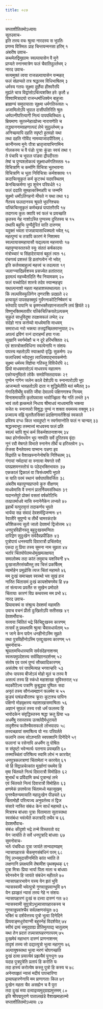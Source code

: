 ```yaml
---
title: ०८७

---
```

सप्ताशीतितमोऽध्यायः  
सूतउवाच-  
इति तस्य वचः श्रुत्वा नारदस्य स भूपतिः  
प्रणम्य विस्मितः प्राह चिन्तयन्मनसा हरिम् १  
अंबरीष उवाच-  
कथमेतद्विमुह्यामः स्वल्पायासेन वै मुने  
प्राप्यते स्नानमात्रेण फलं चैवातिदुर्ल्लभम् २  
नारद उवाच-  
सत्यमुक्तं त्वया राजन्नल्पायासेन यन्महत्  
फलं संप्राप्यते तत्र श्रद्धत्स्व विधिभाषितम् ३  
धर्मस्य गतयः सूक्ष्मा दुर्ज्ञेया हीश्वरैरपि  
मुह्यंते चात्र विद्वांसोऽचिंत्यशक्ति हरेः कृतौ ४  
विश्वामित्रादयो राजन्धर्माधिक्येन बाहुजाः  
ब्राह्मण्यं समुपायाताः सूक्ष्मा धर्मगतिस्त्वतः ५  
अजामिलोऽपि भूपाल दासीपतिरिति श्रुतः  
धर्मपत्नीपरित्यागी नित्यं पापपथिस्थितः ६  
म्रियमाणः सुतस्नेहात्प्रोच्य नारायणेति च  
तद्ध्याननामग्रहणात्पदं लेभे सुदुर्ल्लभम् ७  
अनिच्छयापि दहति स्पृष्टो हुतवहो यथा  
तथा दहति गोविंद नामव्याजादपीरितम् ८  
कानीनस्य मुनेः पौत्रा भ्रातृजायाभिगामिनः  
गोलकस्य च वै पंडोः पुत्राः कुंडाः स्वयं तथा ९  
ते पंचापि च भूपाल पांडवा द्रौपदीरताः  
तेषां च पुण्यश्लोकत्वं सूक्ष्माधर्मगतिस्ततः १०  
विचित्राणि च कर्माणि विचित्रा भूतभावनाः  
विचित्राणि च भूता निविचित्राः कर्मशक्तयः ११  
कदाचित्सुकृतं कर्म कूटस्थं यदवस्थितम्  
केनचित्कर्मणा भूप शुभेन परिवर्धते १२  
फलं ददाति सुमहत्कस्मिन्नपि च जन्मनि  
सूक्ष्मो धर्मोऽतिगहनो मीयते न यथा तथा १३  
नैतस्य फलदानस्य श्रूयते भूपनिश्चयः  
यत्किंचित्सुकृतं कर्मच्छन्नं पापांतरैरपि १४  
तदागत्य कुतः क्वापि स्वं फलं च प्रयच्छति  
कृतस्य नेह नाशोऽस्ति पुण्यस्य दुरितस्य च १५  
तथापि बहुभिः पुण्यैर्दुरितं याति दारुणम्  
यदुक्तं भवता राजन्नायासाधिक्यतो भवेत् १६  
महत्पुण्यं च तत्रापि कारणं मे निशामय  
स्वल्पायासमहायासौ यद्यल्पत्व महत्त्वयोः १७  
महापुण्यास्ततस्ते स्युः संततं कर्षकादयः  
मंत्रोच्चारं च सिंहादेरायासं बहुलं त्वतः १८  
पंचगव्यं प्रशस्तं हि व्रतांगत्वेन नो भवेत्  
इति कर्तव्यबाहुल्यं महत्त्वं च तदल्पता १९  
जलाग्न्यादिप्रवेशस्य प्रसज्येत व्रतांतरात्  
इदमल्पं महच्चैतदिति नैव नियामकम् २०  
फलं यच्चोदितं शास्त्रे तदेव स्यान्महन्नृप  
यथाल्पनाशो महता महन्नाशस्तथाल्पतः २१  
किं त्वल्पविस्फुलिंगेन तृणराशिः प्रदह्यते २२  
हत्यायुतं पापसहस्रमुग्रं गुर्वंगनाकोटिनिषेवणं च  
स्तेयादि पापानि च कृष्णभक्तैरज्ञानजातानि लयं ह्रियंते २३  
विष्णुभक्तिमतावीर यत्किंचित्क्रियतेऽल्पकम्  
सुकृतं साधुविदुषा तदक्षयफलं लभेत् २४  
संदेहो नात्र कर्त्तव्यो माधवेमासि माधवम्  
समाराध्य नरो भक्त्या तत्तद्वांच्छितमाप्नुयात् २५  
अपत्यं द्रविणं रत्नं दाराहर्म्यं हया गजाः  
सुखानि स्वर्गमोक्षौ च न दूरे हरिभक्तितः २६  
एवं शास्त्रोक्तविधिना स्वल्पेनापि न संशयः  
पापस्य महतोऽपि स्यात्क्षयो वृद्धिः सुकर्मणः २७  
फलाधिक्यं भवेद्भूप त्वाधिक्याद्भावकर्मणोः  
सूक्ष्मा धर्मस्य विज्ञेया गतिस्तु विविधैरपि २८  
प्रियो माधवमासोऽयं माधवस्य महात्मनः  
एकोप्यनुष्ठितो लोकैः समग्रेप्सितदायकः २९  
पुण्येन गांगेन जलेन काले देशेऽपि यः स्नानपरोऽपि भूप  
आजन्मतो भावहतोऽपि दाता न शुद्धिमेतीति मतं ममैतत् ३०  
गंगादितीर्थेषु वसंति जीवा देवालये पक्षिगणाश्च नित्यम्  
विनाशमायांति कृतोपवासा भावोज्झिता नैव गतिं लभंते ३१  
भावं ततो हृत्कमले निधाय श्रीमाधवं माधवमासि भक्त्या  
यजेत यः स्नानपरो विशुद्धः पुण्यं न शक्ता वयमस्य वक्तुम् ३२  
प्रज्वाल्य वह्निं घृततैलसिक्तं प्रदक्षिणावर्तशिखं स्वकाले  
प्रविश्य दग्धः किल भावदुष्टो न स्वर्गमाप्नोति फलं न चान्यत् ३३  
श्रद्धत्स्वभूप तस्मात्त्वं माधवस्य फलं प्रति  
स्वल्पं चापि शुभं कर्म विकर्मशतनाशनम् ३४  
यथा हरेर्नामभयेन भूप नश्यंति सर्वे दुरितस्य वृंदाः  
नूनं रवौ मेषगते विभाते स्नानेन तीर्थे च हरिस्तवेन ३५  
तेजसा वैनतेयस्य पाप्मानः पन्नगा इव  
विद्रवंति च वैशाखस्नानेनोषसि निश्चितम् ३६  
गंगायां नर्मदायां वा स्नात्वा मेषगते रवौ  
पापप्रशमनस्तोत्रं यः पठेद्भक्तिभावतः ३७  
एककालं द्विकालं वा त्रिसंध्यमपि भूपते  
स याति परमं स्थानं सर्वपापविवर्जितः ३८  
अंबरीष महत्पुण्यप्राप्तये कुरु वीक्षणम्  
माधवेमासि वै स्नानं प्रातर्नियमसंस्थितः ३९  
यदानर्त्तपुरे प्रोक्तं वसतां वर्षकोटिभिः  
तत्प्रातर्माधवे मासि स्नानेनैकेन लभ्यते ४०  
इहार्थे यत्पुरावृत्तं तदाकर्णय भूपते  
भार्यया सह संवादं देवशर्मद्विजन्मनः ४१  
रेवातीरे सुपुण्ये च तीर्थे चामरकंटके  
कौशिकस्य सुतो जातो देवशर्मा द्विजोत्तमः ४२  
धनपुत्रविहीनस्तु बहुदुःखसमन्वितः  
दारिद्रेण सुदुःखेन सर्वदैवप्रपीडितः ४३  
पुत्रोपायं धनस्यापि दिवारात्रौ प्रचिंतयेत्  
एकदा तु प्रिया तस्य सुमना नाम सुव्रता ४४  
भर्तारं चिंतयोपेतमधोमुखमलक्षयत्  
समालोक्य तदा कांतं तमुवाच यशस्विनी ४५  
दुःखजालैरसंख्यैस्तु तव चित्तं प्रकर्षितम्  
व्यामोहेन प्रमूढोसि त्यज चिंतां महामते ४६  
मम दुःखं समाचक्ष्व स्वस्थो भव सुखं व्रज  
नास्ति चिंतासमं दुःखं कायशोषणमेव हि ४७  
तां संत्यज्य प्रवर्तेत स सुखेन प्रमोदते  
चिंतायाः कारणं विप्र कथयस्व मम प्रभो ४८  
नारद उवाच-  
प्रियावाक्यं स संश्रुत्य देवशर्मा महामतिः  
उवाच वचनं प्रीतो दुःखितोऽपि सतीसखः ४९  
देवशर्मोवाच-  
यत्त्वया चिंतितं भद्रे किंचिद्दुःखस्य कारणम्  
तत्सर्वं तु प्रवक्ष्यामि श्रुत्वा चैवावधार्यताम् ५०  
न जाने केन पापेन धनहीनोऽस्मि सुव्रते  
तथा पुत्रविहीनोऽस्मि एतद्दुःखस्य कारणम् ५१  
सुमनोवाच-  
श्रूयतामभिधास्यामि सर्वसंदेहनाशनम्  
स्वरूपमुपदेशस्य सर्वविज्ञानदर्शनम् ५२  
संतोष एव परमं पुण्यं सौख्यादिकारणम्  
असंतोषः परं पापमित्याह भगवान्हरिः ५३  
लोभः पापस्य बीजोऽयं मोहो मूलं च तस्य वै  
असत्यं तस्य हि स्कंधो महाशाखा सुविस्तरात् ५४  
मदकौटिल्य पत्राणि कुबुद्ध्या पुष्पितः सदा  
अनृतं तस्य सौगंध्यमज्ञानं फलमेव च ५५  
कुड्यं पाषंडचौराश्च क्रूराः कूटाश्च पापिनः  
पक्षिणो मोहवृक्षस्य महाशाखासमाश्रिताः ५६  
अज्ञानं सुफलं तस्य रसो धर्मं फलस्य हि  
भावोदकेन संवृद्धिस्तस्य श्रद्धा क्रतु प्रिया ५७  
अधर्मेषु रसस्तस्य उत्क्लेदैर्मधुरायते  
तादृशैश्च फलैश्चैवसफलो लोभपादपः ५८  
तस्यच्छायां समाश्रित्य यो नरः परिवर्तते  
फलानि तस्य सोऽश्नाति स्वपक्वानि दिनेदिने ५९  
फलानां च रसेनापि अधर्मेण तु पोषितः  
स संपुष्टो भवेन्मर्त्यः पतनाय प्रयच्छति ६०  
तस्माच्चिंतां परिश्रित्य स्वामि लोभं न कारयेत्  
धनपुत्रकलत्राणां चिंतामेतां न कारयेत् ६१  
यो हि विद्वान्नचेत्कांत मूर्खाणां पथमेव हि  
मृषा चिंतयते नित्यं दिवारात्रौ विमोहितः ६२  
शुभार्थं च प्रविंदामि कथं पुत्रानहं लभे  
एवं चिंतयते नित्यं दिवारात्रौ विमोहितः ६३  
क्षणमेकं प्रपश्येत्स चिंतामध्ये महत्सुखम्  
पुनश्चैतन्यमायाति महादुःखेन पीड्यते ६४  
चिंतामोहौ परित्यज्य अनुवर्तस्व तं द्विज  
संसारे नास्ति संबंधः केन सार्धं महामते ६५  
मित्राश्च बांधवाः पुत्राः पितामाता सुतास्तथा  
स्वसंबंधा भवंत्येते कलत्रादि तथैव च ६६  
देवशर्मोवाच-  
संबंधः कीदृशो भद्रे तन्मे विस्तरतो वद  
येन जायंति ते सर्वे धनपुत्रादि बांधवाः ६७  
सुमनोवाच-  
भर्तः पंचविधाः पुत्रा जायंते तान्वदाम्यहम्  
न्यासापहारकं चैकमृणसंबंधिनं परम् ६८  
रिपुं लभ्यमुदासीनमिति कांत भवंति ते  
लक्षणानि प्रवक्ष्यामि तेषामीश पृथक्पृथक् ६९  
पुत्रा मित्राः प्रिया भार्या पिता माता च बांधवाः  
स्वेनस्वेन हि जायंते संबंधेन महीतले ७०  
न्यासापहारभावेन यस्य येन हृतं भुवि  
न्यासस्वामी भवेत्पुत्रो गुणवान्रूपवान्भुवि ७१  
येन ह्यपहृतं न्यासं तस्य गेहे न संशयः  
न्यासापहारणं दुःखं स दत्त्वा दारुणं गतः ७२  
न्यासस्वामी सुपुत्रोऽभून्न्यासापहारकस्य च  
गुणवान्रूपवांश्चैव सर्वलक्षणसंयुतः ७३  
भक्तिं च दर्शयेत्तस्य पुत्रो भूत्वा दिनेदिने  
प्रियवाङ्मधुरोवाग्मी बहुस्नेहं विदर्शयेत् ७४  
स्वीयं द्रव्यं समुद्ग्राह्य प्रीतिमुत्पाद्य चातुलाम्  
यथा तेन प्रदत्तं तन्न्यासापहरणात्परम् ७५  
दुःखमेवं महाभाग दारुणं प्राणनाशनम्  
तादृशं तस्य सो दद्यात्पुत्रो भूत्वा महागुणः ७६  
अल्पायुषस्तथा भूत्वा मरणं चोपगच्छति  
दुःखं दत्वा प्रयात्येवं प्रहृत्यैवं पुनःपुनः ७७  
यदाह पुत्रपुत्रेति प्रलापं हि करोति यः  
तदा हास्यं करोत्येष कस्तु पुत्रो हि कस्य च ७८  
अनेनापहृतं न्यासं मदीयं पापचारिणा  
द्रव्यापहारणेनापि मम प्राणागताः किल ७९  
दुःखेन महता चैव असह्येन च वै पुरा  
तदा दुःखं मया दत्वाद्रव्यमुद्ग्राह्यमुत्तमम् ८०  
 इति श्रीपद्मपुराणे पातालखंडे वैशाखमाहात्म्ये  
सप्ताशीतितमोऽध्यायः ८७